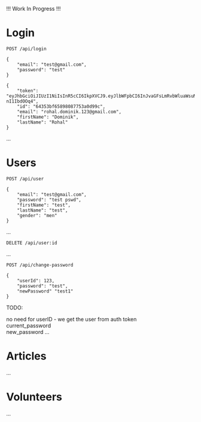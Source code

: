 !!! Work In Progress !!!
# Login
`POST /api/login`

```
{
    "email": "test@gmail.com",
    "password": "test"
}
```

```
{
    "token": "eyJhbGciOiJIUzI1NiIsInR5cCI6IkpXVCJ9.eyJlbWFpbCI6InJvaGFsLmRvbWluaWsuMTIzQGdtYWlsLmNvbSIsImlkIjoiNjQzNTNiZjY1ODk4MDg3NzUzYTBkOTljIiwiaWF0IjoxNjgzMDM2MjI2LCJleHAiOjE2ODMwMzk4MjZ9.XjL8SVIhBZttuaz0tZoGMcwSj048ooMj-nI1IbdOOq4",
    "id": "64353bf65898087753a0d99c",
    "email": "rohal.dominik.123@gmail.com",
    "firstName": "Dominik",
    "lastName": "Rohal"
}
```
...

# Users
`POST /api/user`

```
{
    "email": "test@gmail.com",
    "password": "test pswd",
    "firstName": "test",
    "lastName": "test",
    "gender": "men"
}
```

...

`DELETE /api/user:id`

...

`POST /api/change-password`

```
{
    "userId": 123,
    "password": "test",
    "newPassword" "test1"
}
```
TODO:

no need for userID - we get the user from  auth token </br>
current_password </br>
new_password
...


# Articles
...

# Volunteers
...